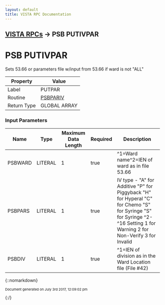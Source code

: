```yaml
---
layout: default
title: VISTA RPC Documentation
---
```


## [VISTA RPCs](TableOfContents) &#8594; PSB PUTIVPAR
# PSB PUTIVPAR

Sets 53.66 or parameters file w/input from 53.66 if ward is not "ALL"

Property | Value
--- | ---
Label | PUTPAR
Routine | [PSBPARIV](http://code.osehra.org/dox/Routine_PSBPARIV_source.html)
Return Type | GLOBAL ARRAY


### Input Parameters

Name | Type | Maximum Data Length | Required | Description
--- | --- | --- | --- | ---
PSBWARD | LITERAL | 1 | true | ^1&#x3D;Ward name^2&#x3D;IEN of ward as in file 53.66
PSBPARS | LITERAL | 1 | true | IV type - &quot;A&quot; for Additive          &quot;P&quot; for Piggyback          &quot;H&quot; for Hyperal          &quot;C&quot; for Chemo          &quot;S&quot; for Syringe          &quot;S&quot; for Syringe ^2-^16 Setting     1 for Warning     2 for Non-Verify     3 for Invalid
PSBDIV | LITERAL | 1 | true | ^1&#x3D;IEN of division as in the Ward Location file (File #42)



{::nomarkdown} <br/><p style="font-size: 11px">Document generated on July 3rd 2017, 12:09:02 pm</p>{:/}
